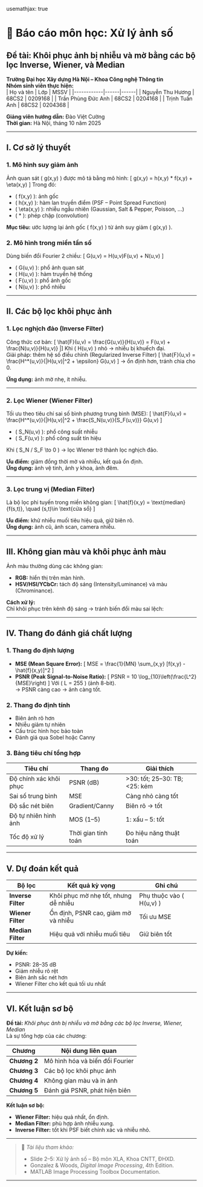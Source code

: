 usemathjax: true
# 🎯 Báo cáo môn học: Xử lý ảnh số  
## Đề tài: Khôi phục ảnh bị nhiễu và mờ bằng các bộ lọc Inverse, Wiener, và Median  

**Trường Đại học Xây dựng Hà Nội – Khoa Công nghệ Thông tin**  
**Nhóm sinh viên thực hiện:**  
| Họ và tên | Lớp | MSSV |
|------------|------|------|
| Nguyễn Thu Hương | 68CS2 | 0209168 |
| Trần Phùng Đức Anh | 68CS2 | 0204168 |
| Trịnh Tuấn Anh | 68CS2 | 0204368 |

**Giảng viên hướng dẫn:** Đào Việt Cường  
**Thời gian:** Hà Nội, tháng 10 năm 2025  

---

## I. Cơ sở lý thuyết

### 1. Mô hình suy giảm ảnh
Ảnh quan sát \( g(x,y) \) được mô tả bằng mô hình:
\[
g(x,y) = h(x,y) * f(x,y) + \eta(x,y)
\]
Trong đó:
- \( f(x,y) \): ảnh gốc  
- \( h(x,y) \): hàm lan truyền điểm (PSF – Point Spread Function)  
- \( \eta(x,y) \): nhiễu ngẫu nhiên (Gaussian, Salt & Pepper, Poisson, ...)  
- \( * \): phép chập (convolution)  

**Mục tiêu:** ước lượng lại ảnh gốc \( f(x,y) \) từ ảnh suy giảm \( g(x,y) \).

### 2. Mô hình trong miền tần số
Dùng biến đổi Fourier 2 chiều:
\[
G(u,v) = H(u,v)F(u,v) + N(u,v)
\]
- \( G(u,v) \): phổ ảnh quan sát  
- \( H(u,v) \): hàm truyền hệ thống  
- \( F(u,v) \): phổ ảnh gốc  
- \( N(u,v) \): phổ nhiễu  

---

## II. Các bộ lọc khôi phục ảnh

### 1. Lọc nghịch đảo (Inverse Filter)
Công thức cơ bản:
\[
\hat{F}(u,v) = \frac{G(u,v)}{H(u,v)} = F(u,v) + \frac{N(u,v)}{H(u,v)}
|]
Khi \( H(u,v) \) nhỏ → nhiễu bị khuếch đại.  
Giải pháp: thêm hệ số điều chỉnh (Regularized Inverse Filter)
\[
\hat{F}(u,v) = \frac{H^*(u,v)}{|H(u,v)|^2 + \epsilon} G(u,v)
\]
→ ổn định hơn, tránh chia cho 0.

**Ứng dụng:** ảnh mờ nhẹ, ít nhiễu.

---

### 2. Lọc Wiener (Wiener Filter)
Tối ưu theo tiêu chí sai số bình phương trung bình (MSE):
\[
\hat{F}(u,v) = \frac{H^*(u,v)}{|H(u,v)|^2 + \frac{S_N(u,v)}{S_F(u,v)}} G(u,v)
\]

- \( S_N(u,v) \): phổ công suất nhiễu  
- \( S_F(u,v) \): phổ công suất tín hiệu  

Khi \( S_N / S_F \to 0 \) → lọc Wiener trở thành lọc nghịch đảo.

**Ưu điểm:** giảm đồng thời mờ và nhiễu, kết quả ổn định.  
**Ứng dụng:** ảnh vệ tinh, ảnh y khoa, ảnh đêm.

---

### 3. Lọc trung vị (Median Filter)
Là bộ lọc phi tuyến trong miền không gian:
\[
\hat{f}(x,y) = \text{median}\{f(s,t)\}, \quad (s,t)\in \text{cửa sổ}
\]

**Ưu điểm:** khử nhiễu muối tiêu hiệu quả, giữ biên rõ.  
**Ứng dụng:** ảnh cũ, ảnh scan, camera nhiễu.

---

## III. Không gian màu và khôi phục ảnh màu
Ảnh màu thường dùng các không gian:
- **RGB:** hiển thị trên màn hình.  
- **HSV/HSI/YCbCr:** tách độ sáng (Intensity/Luminance) và màu (Chrominance).

**Cách xử lý:**  
Chỉ khôi phục trên kênh độ sáng → tránh biến đổi màu sai lệch:


---

## IV. Thang đo đánh giá chất lượng

### 1. Thang đo định lượng
- **MSE (Mean Square Error):**
  \[
  MSE = \frac{1}{MN} \sum_{x,y} [f(x,y) - \hat{f}(x,y)]^2
  \]
- **PSNR (Peak Signal-to-Noise Ratio):**
  \[
  PSNR = 10 \log_{10}\left(\frac{L^2}{MSE}\right)
  \]
  Với \( L = 255 \) (ảnh 8-bit).  
  → PSNR càng cao → ảnh càng tốt.

### 2. Thang đo định tính
- Biên ảnh rõ hơn  
- Nhiễu giảm tự nhiên  
- Cấu trúc hình học bảo toàn  
- Đánh giá qua Sobel hoặc Canny

### 3. Bảng tiêu chí tổng hợp

| Tiêu chí | Thang đo | Giải thích |
|-----------|-----------|-------------|
| Độ chính xác khôi phục | PSNR (dB) | >30: tốt; 25–30: TB; <25: kém |
| Sai số trung bình | MSE | Càng nhỏ càng tốt |
| Độ sắc nét biên | Gradient/Canny | Biên rõ → tốt |
| Độ tự nhiên hình ảnh | MOS (1–5) | 1: xấu – 5: tốt |
| Tốc độ xử lý | Thời gian tính toán | Đo hiệu năng thuật toán |

---

## V. Dự đoán kết quả

| Bộ lọc | Kết quả kỳ vọng | Ghi chú |
|--------|------------------|---------|
| **Inverse Filter** | Khôi phục mờ nhẹ tốt, nhưng dễ nhiễu | Phụ thuộc vào \( H(u,v) \) |
| **Wiener Filter** | Ổn định, PSNR cao, giảm mờ và nhiễu | Tối ưu MSE |
| **Median Filter** | Hiệu quả với nhiễu muối tiêu | Giữ biên tốt |

**Dự kiến:**  
- PSNR: 28–35 dB  
- Giảm nhiễu rõ rệt  
- Biên ảnh sắc nét hơn  
- Wiener Filter cho kết quả tối ưu nhất  

---

## VI. Kết luận sơ bộ

**Đề tài:** *Khôi phục ảnh bị nhiễu và mờ bằng các bộ lọc Inverse, Wiener, Median*  
Là sự tổng hợp của các chương:

| Chương | Nội dung liên quan |
|--------|--------------------|
| **Chương 2** | Mô hình hóa và biến đổi Fourier |
| **Chương 3** | Các bộ lọc khôi phục ảnh |
| **Chương 4** | Không gian màu và in ảnh |
| **Chương 5** | Đánh giá PSNR, phát hiện biên |

**Kết luận sơ bộ:**
- **Wiener Filter:** hiệu quả nhất, ổn định.  
- **Median Filter:** phù hợp ảnh nhiễu xung.  
- **Inverse Filter:** tốt khi PSF biết chính xác và nhiễu nhỏ.  

---

> 📘 *Tài liệu tham khảo:*
> - Slide 2–5: Xử lý ảnh số – Bộ môn XLA, Khoa CNTT, ĐHXD.  
> - Gonzalez & Woods, *Digital Image Processing*, 4th Edition.  
> - MATLAB Image Processing Toolbox Documentation.

---

